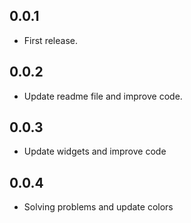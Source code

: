 ## 0.0.1

* First release.

## 0.0.2

* Update readme file and improve code.

## 0.0.3

* Update widgets and improve code

## 0.0.4

* Solving problems and update colors